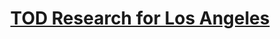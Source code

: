 ---
title: "[TOD Research for Los Angeles](/files/TOD_Policy_ZiyiGuo.html)"
excerpt: "Analyzed demographic, socio-economic, and transit data using R to evaluate 10-year trends in Los Angeles' Transit-Oriented Development (TOD) areas. Conducted a comprehensive assessment of changes in population, economic activity, and transit access. Developed policy recommendations to address challenges and opportunities arising from emerging transit development, with a focus on equity, sustainability, and community impact.<br/><img src='/images/Transp_Profile.png' style='width: 300px; height: 200px;'>"
collection: portfolio
---